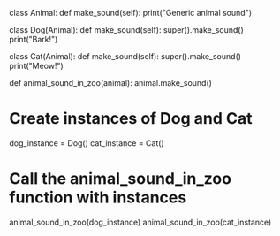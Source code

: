 class Animal:
    def make_sound(self):
        print("Generic animal sound")

class Dog(Animal):
    def make_sound(self):
        super().make_sound()
        print("Bark!")

class Cat(Animal):
    def make_sound(self):
        super().make_sound()
        print("Meow!")

def animal_sound_in_zoo(animal):
    animal.make_sound()

# Create instances of Dog and Cat
dog_instance = Dog()
cat_instance = Cat()

# Call the animal_sound_in_zoo function with instances
animal_sound_in_zoo(dog_instance)
animal_sound_in_zoo(cat_instance)

